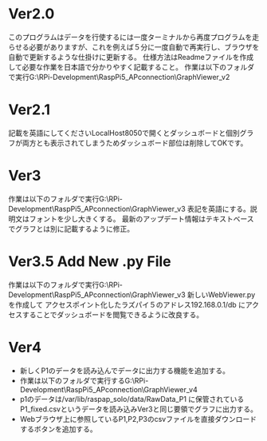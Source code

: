 # Ver2.0
このプログラムはデータを行使するには一度ターミナルから再度プログラムを走らせる必要がありますが、これを例えば５分に一度自動で再実行し、ブラウザを自動で更新するような仕掛けに更新する。
仕様方法はReadmeファイルを作成して必要な作業を日本語で分かりやすく記載すること。
作業は以下のフォルダで実行G:\RPi-Development\RaspPi5_APconnection\GraphViewer_v2

# Ver2.1
記載を英語にしてくださいLocalHost8050で開くとダッシュボードと個別グラフが両方とも表示されてしまうためダッシュボード部位は削除してOKです。

# Ver3
作業は以下のフォルダで実行G:\RPi-Development\RaspPi5_APconnection\GraphViewer_v3
表記を英語にする。説明文はフォントを少し大きくする。
最新のアップデート情報はテキストベースでグラフとは別に記載するように修正。

# Ver3.5 Add New .py File
作業は以下のフォルダで実行G:\RPi-Development\RaspPi5_APconnection\GraphViewer_v3
新しいWebViewer.pyを作成して
アクセスポイント化したラズパイ５のアドレス192.168.0.1/db にアクセスすることでダッシュボードを閲覧できるように改良する。

# Ver4
- 新しくP1のデータを読み込んでデータに出力する機能を追加する。
- 作業は以下のフォルダで実行するG:\RPi-Development\RaspPi5_APconnection\GraphViewer_v4
- p1のデータは/var/lib/raspap_solo/data/RawData_P1 に保管されているP1_fixed.csvというデータを読み込みVer3と同じ要領でグラフに出力する。
- Webブラウザ上に参照しているP1,P2,P3のcsvファイルを直接ダウンロードするボタンを追加する。